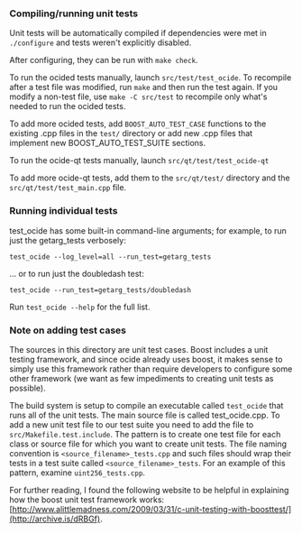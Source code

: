 ### Compiling/running unit tests

Unit tests will be automatically compiled if dependencies were met in `./configure`
and tests weren't explicitly disabled.

After configuring, they can be run with `make check`.

To run the ocided tests manually, launch `src/test/test_ocide`. To recompile
after a test file was modified, run `make` and then run the test again. If you
modify a non-test file, use `make -C src/test` to recompile only what's needed
to run the ocided tests.

To add more ocided tests, add `BOOST_AUTO_TEST_CASE` functions to the existing
.cpp files in the `test/` directory or add new .cpp files that
implement new BOOST_AUTO_TEST_SUITE sections.

To run the ocide-qt tests manually, launch `src/qt/test/test_ocide-qt`

To add more ocide-qt tests, add them to the `src/qt/test/` directory and
the `src/qt/test/test_main.cpp` file.

### Running individual tests

test_ocide has some built-in command-line arguments; for
example, to run just the getarg_tests verbosely:

    test_ocide --log_level=all --run_test=getarg_tests

... or to run just the doubledash test:

    test_ocide --run_test=getarg_tests/doubledash

Run `test_ocide --help` for the full list.

### Note on adding test cases

The sources in this directory are unit test cases.  Boost includes a
unit testing framework, and since ocide already uses boost, it makes
sense to simply use this framework rather than require developers to
configure some other framework (we want as few impediments to creating
unit tests as possible).

The build system is setup to compile an executable called `test_ocide`
that runs all of the unit tests.  The main source file is called
test_ocide.cpp. To add a new unit test file to our test suite you need 
to add the file to `src/Makefile.test.include`. The pattern is to create 
one test file for each class or source file for which you want to create 
unit tests.  The file naming convention is `<source_filename>_tests.cpp` 
and such files should wrap their tests in a test suite 
called `<source_filename>_tests`. For an example of this pattern, 
examine `uint256_tests.cpp`.

For further reading, I found the following website to be helpful in
explaining how the boost unit test framework works:
[http://www.alittlemadness.com/2009/03/31/c-unit-testing-with-boosttest/](http://archive.is/dRBGf).
